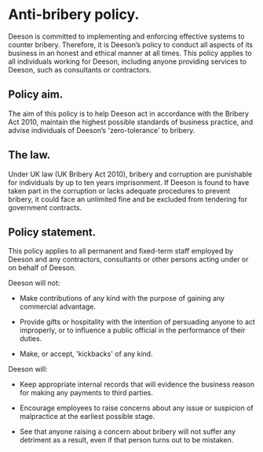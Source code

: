 # Anti-bribery policy.

Deeson is committed to implementing and enforcing effective systems to counter bribery. Therefore, it is Deeson’s policy to conduct all aspects of its business in an honest and ethical manner at all times. This policy applies to all individuals working for Deeson, including anyone providing services to Deeson, such as consultants or contractors.

## Policy aim.

The aim of this policy is to help Deeson act in accordance with the Bribery Act 2010, maintain the highest possible standards of business practice, and advise individuals of Deeson’s 'zero-tolerance' to bribery.

## The law.

Under UK law (UK Bribery Act 2010), bribery and corruption are punishable for individuals by up to ten years imprisonment. If Deeson is found to have taken part in the corruption or lacks adequate procedures to prevent bribery, it could face an unlimited fine and be excluded from tendering for government contracts.

## Policy statement.

This policy applies to all permanent and fixed-term staff employed by Deeson and any contractors, consultants or other persons acting under or on behalf of Deeson. 

Deeson will not: 

- Make contributions of any kind with the purpose of gaining any commercial advantage.

- Provide gifts or hospitality with the intention of persuading anyone to act improperly, or to influence a public official in the performance of their duties. 

- Make, or accept, 'kickbacks' of any kind. 

Deeson will: 

- Keep appropriate internal records that will evidence the business reason for making any payments to third parties.

- Encourage employees to raise concerns about any issue or suspicion of malpractice at the earliest possible stage.

- See that anyone raising a concern about bribery will not suffer any detriment as a result, even if that person turns out to be mistaken.
